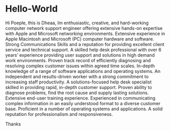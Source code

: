 # Hello-World
   Hi Poeple, this is Dheaa,
Im enthusiastic, creative, and hard-working computer network support engineer offering extensive hands-on expertise with Apple and Microsoft networking environments. Extensive experience in Apple Macintosh and Microsoft (PC) computer hardware and software. Strong Communications Skills and a reputation for providing excellent client service and technical support.
	A skilled help desk professional with over 6 years’ experience providing user support and solutions in high demand work environments. Proven track record of efficiently diagnosing and resolving complex customer issues within agreed time scales. In-depth knowledge of a range of software applications and operating systems. An independent and results-driven worker with a strong commitment to increasing staff productivity.
	A solutions-focused help desk specialist skilled in providing rapid, in-depth customer support. Proven ability to diagnose problems, find the root cause and supply lasting solutions. Extensive end-user training experience. Experienced in communicating complex information in an easily understood format to a diverse customer base. Proficient in a number of operating systems and applications. A solid reputation for professionalism and responsiveness.

Thanks 
